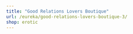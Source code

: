 ```yaml
---
title: "Good Relations Lovers Boutique"
url: /eureka/good-relations-lovers-boutique-3/
shop: erotic
---
```

